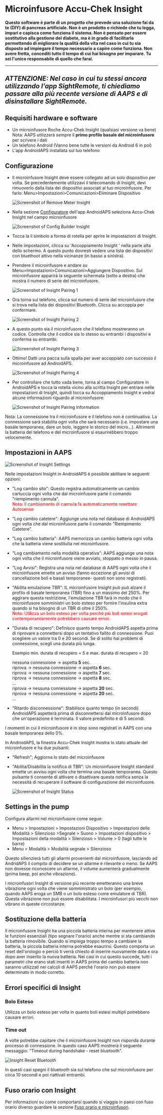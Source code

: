 # Microinfusore Accu-Chek Insight

**Questo software è parte di un progetto che prevede una soluzione fai da te (DIY) di pancreas artificiale. Non è un prodotto e richiede che tu legga, impari e capisca come funziona il sistema. Non è pensato per essere sostitutivo alla gestione del diabete, ma è in grado di facilitarla permettendo di migliorare la qualità della vita nel caso in cui tu sia disposto ad impiegare il tempo necessario a capire come funziona. Non avere fretta, concediti tutto il tempo di cui hai bisogno per imparare. Tu sei l'unico responsabile di quello che farai.**

* * *

## ***ATTENZIONE:** Nel caso in cui tu stessi ancora utilizzando l'app **SightRemote**, ti chiediamo **passare alla più recente versione di AAPS** e di **disinstallare SightRemote**.*

## Requisiti hardware e software

* Un microinfusore Roche Accu-Chek Insight (qualsiasi versione va bene) <br /> Nota: AAPS utilizzerà sempre il **primo profilo basale del microinfusore** per scrivere i dati
* Un telefono Android (Vanno bene tutte le versioni da Android 6 in poi)
* L'app AndroidAPS installata sul tuo telefono

## Configurazione

* Il microinfusore Insight deve essere collegato ad un solo dispositivo per volta. Se precedentemente utilizzavi il telecomando di Insight, devi rimuoverlo dalla lista dei dispositivi associati al tuo microinfusore. Per farlo: Menu>Impostazioni>Comunicazioni>Eliminare Dispositivo
    
    ![Screenshot of Remove Meter Insight](../images/Insight_RimeMeter.png)

* Nella sezione [Configuratore](../Configuration/Config-Builder) dell'app AndroidAPS seleziona Accu-Chek Insight nel campo microinfusore
    
    ![Screenshot of Config Builder Insight](../images/Insight_ConfigBuilder.png)

* Tocca la il simbolo a forma di rotella per aprire le impostazioni di Insight.

* Nelle impostazioni, clicca su 'Accoppiamento Insight ' nella parte alta dello schermo. A questo punto dovresti vedere una lista dei dispositivi con bluethoot attivo nella vicinanze (in basso a sinistra).
* Prendere il microinfusore e andare su Menu>Impostazioni>Comunicazioni>Aggiungere Dispositivo. Sul microinfusore apparirà la seguente schermata (sotto a destra) che mostra il numero di serie del microinfusore.
    
    ![Screenshot of Insight Pairing 1](../images/Insight_Pairing1.png)

* Ora torna sul telefono, clicca sul numero di serie del microinfusore che si trova nella lista dei dispositivi Bluetooth. Clicca su accoppia per confermare.
    
    ![Screenshot of Insight Pairing 2](../images/Insight_Pairing2.png)

* A questo punto sia il microinfusore che il telefono mostreranno un codice. Controlla che il codice sia lo stesso su entrambi i dispositivi e conferma su entrambi.
    
    ![Screenshot of Insight Pairing 3](../images/Insight_Pairing3.png)

* Ottimo! Datti una pacca sulla spalla per aver accoppiato con successo il microinfusore ad AndroidAPS.
    
    ![Screenshot of Insight Pairing 4](../images/Insight_Pairing4.png)

* Per controllare che tutto vada bene, torna al campo Configuratore in AndroidAPS e tocca la rotella vicino alla scritta Insight per entrare nelle impostazioni di Insight, quindi tocca su Accoppiamento Insight e vedrai alcune informazioni riguardo al microinfusore:
    
    ![Screenshot of Insight Pairing Information](../images/Insight_Pairing3.png)

Nota: La connessione tra il microinfusore e il telefono non è continuativa. La connessione sarà stabilita ogni volta che sarà necessario (i.e. impostare una basale temporanea, dare un bolo, leggere lo storico del micro...). Altrimenti la batteria del telefono e del microinfusore si esaurirebbero troppo velocemente.

## Impostazioni in AAPS

![Screenshot of Insight Settings](../images/Insight_Pairing3.png)

Nelle impostazioni Insight in AndroidAPS è possibile abilitare le seguenti opzioni:

* "Log cambio sito": Questo registra automaticamente un cambio cartuccia ogni volta che dal microinfusore parte il comando "riempimento cannula".   
    <font color="red">Nota: Il cambiamento di cannula fa automaticamente resettare Autosense</b></font>
* "Log cambio catetere": Aggiunge una nota nel database di AndroidAPS ogni volta che dal microinfusore parte il comando "Riempimento Catetere".
* "Log cambio batteria": AAPS memorizza un cambio batteria ogni volta che la batteria viene sostituita nel microinfusore.
* "Log cambiamento nella modalità operativa": AAPS aggiunge una nota ogni volta che il microinfusore viene avviato, stoppato o messo in pausa.
* "Log Avvisi": Registra una nota nel database di AAPS ogni volta che il microinfusore emette un avviso (fanno eccezione gli avvisi di cancellazione boli e basali temporanee- questi non sono registrati).
* "Abilita emulazione TBR": IL microinfusore Insight può può alzare il profilo di basale temporanea (TBR) fino a un massimo del 250%. Per aggirare questa restrizione, l'emulazione TBR farà in modo che il microinfusore somministri un bolo esteso per fornire l'insulina extra quando si ha bisogno di un TBR di oltre il 250%.  
    <font color="red">Nota: Utilizza un bolo esteso per volta perchè più boli estesi erogati contemporaneamente potrebbero causare errori.</font>
* "Durata di recupero": Definisce quanto tempo AndroidAPS aspetta prima di riprovare a connettersi dopo un tentativo fallito di connessione. Puoi scegliere un valore tra 0 e 20 secondi. Se di solito hai problemi di connessione, scegli una durata più lunga.   
      
    Esempio min. durata di recupero = 5 e max. durata di recupero = 20   
      
    nessuna connessione -> aspetta **5** sec.   
    riprova -> nessuna connessione -> aspetta **6** sec.   
    riprova -> nessuna connessione -> aspetta **7** sec.   
    riprova -> nessuna connessione -> aspetta **8** sec.   
    ...   
    riprova -> nessuna connessione -> aspetta **20** sec.   
    riprova -> nessuna connessione -> aspetta **20** sec.   
    ...

* "Ritardo disconnessione": Stabilisce quanto tempo (in secondi) AndroidAPS aspetterà prima di disconnettersi dal microinfusore dopo che un'operazione è terminata. Il valore predefinito è di 5 secondi.

I momenti in cui il microinfusore è in stop sono registrati in AAPS con una basale temporanea dello 0%.

In AndroidAPS, la finestra Accu-Chek Insight mostra lo stato attuale del microinfusore e ha due pulsanti:

* "Refresh"; Aggiorna lo stato del microinfusore
* "Abilita/Disabilita la notifica di TBR": Un microinfusore Insight standard emette un avviso ogni volta che termina una basale temporanea. Questo pulsante ti consente di attivare o disattivare questa notifica senza la necessità di recuperare il software di configurazione del microinfusore.
    
    ![Screenshot of Insight Status](../images/Insight_Status2.png)

## Settings in the pump

Configura allarmi nel microinfusore come segue:

* Menu > Impostazioni > Impostazioni Dispositivo > Impostazioni delle Modalità > Silenzioso >Segnale > Suono > Impostazioni dispositivo > Impostazioni della modalità > Silenzioso > Volume > 0 (tagli tutte le barre)
* Menu > Modalità > Modalità segnale > Silenzioso

Questo silienzierà tutti gli allarmi provenienti dal microinfusore, lasciando ad AndridAPS il compito di decidere se un allarme è rilevante o meno. Se AAPS non dovesse riconoscere un allarme, il volume aumenterà gradualmente (prima beep, poi anche vibrazione).

I microinfusori Insight di versione più recente emetteranno una breve vibrazione ogni volta che viene somministrato un bolo (per esempio, quando AAPS eroga un SMB o un bolo esteso come emulatore di TBR). Questa vibrazione non può essere disabilitata. I microinfusori più vecchi non vibrano in queste circostanze.

## Sostituzione della batteria

Il microinfusore Insight ha una piccola batteria interna per mantenere attive le funzioni essenziali (tipo segnare l'orario) anche mentre si sta cambiando la batteria rimovibile. Quando si impiega troppo tempo a cambiare la batteria, la piccola batteria interna potrebbe esaurirsi. Questo comporta un reset dell'orologio e perciò ti verrà chiesto di inserire nuovamente data e ora dopo aver inserito la nuova batteria. Nei casi in cui questo succede, tutti i parametri che erano stati inseriti in AAPS prima del cambio batteria non saranno utilizzati nei calcoli di AAPS perchè l'orario non può essere determinato in modo corretto.

## Errori specifici di Insight

### Bolo Esteso

Utilizza un bolo esteso per volta in quanto boli estesi multipli potrebbero causare errori.

### Time out

A volte potrebbe capitare che il microinfusore Insight non risponda durante processo di connessione. In questo caso AAPS mostrerà il seguente messaggio: "Timeout during handshake - reset bluetooth".

![Insight Reset Bluetooth](../images/Insight_RimeMeter.png)

In questi casi spegni il bluetooth sia sul telefono che sul microinfusore per circa 10 secondi e poi riattivali entrambi.

## Fuso orario con Insight

Per informazioni su come comportarsi quando si viaggia in paesi con fuso orario diverso guardare la sezione [Fuso orario e microinfusori](../Usage/Timezone-traveling#insight).